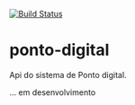 [![Build Status](https://travis-ci.org/marcio012/ponto-digital.svg?branch=master)](https://travis-ci.org/marcio012/ponto-digital)
# ponto-digital
Api do sistema de Ponto digital. 

... em desenvolvimento 
